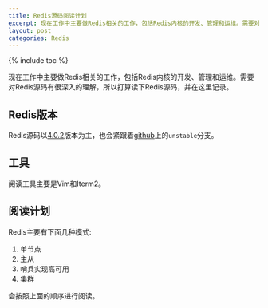 ```yaml
---
title: Redis源码阅读计划
excerpt: 现在工作中主要做Redis相关的工作，包括Redis内核的开发、管理和运维。需要对Redis源码有很深入的理解，所以打算读下Redis源码，并在这里记录。
layout: post
categories: Redis
---
```


{% include toc %}

现在工作中主要做Redis相关的工作，包括Redis内核的开发、管理和运维。需要对Redis源码有很深入的理解，所以打算读下Redis源码，并在这里记录。

## Redis版本
Redis源码以[4.0.2](https://github.com/antirez/redis/releases/tag/4.0.2)版本为主，也会紧跟着[github](https://github.com/antirez/redis)上的`unstable`分支。

## 工具
阅读工具主要是Vim和Iterm2。

## 阅读计划
Redis主要有下面几种模式:  
  1. 单节点  
  2. 主从  
  3. 哨兵实现高可用  
  4. 集群  

会按照上面的顺序进行阅读。
